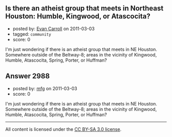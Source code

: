 ## Is there an atheist group that meets in Northeast Houston: Humble, Kingwood, or Atascocita?

- posted by: [Evan Carroll](https://stackexchange.com/users/-1/5-evan-carroll) on 2011-03-03
- tagged: `community`
- score: 0

I'm just wondering if there is an atheist group that meets in NE Houston. Somewhere outside of the Beltway-8; areas in the vicinity of Kingwood, Humble, Atascocita, Spring, Porter, or Huffman?


## Answer 2988

- posted by: [mfg](https://stackexchange.com/users/-1/135-mfg) on 2011-03-03
- score: 0

I'm just wondering if there is an atheist group that meets in NE Houston. Somewhere outside of the Beltway-8; areas in the vicinity of Kingwood, Humble, Atascocita, Spring, Porter, or Huffman?



---

All content is licensed under the [CC BY-SA 3.0 license](https://creativecommons.org/licenses/by-sa/3.0/).
